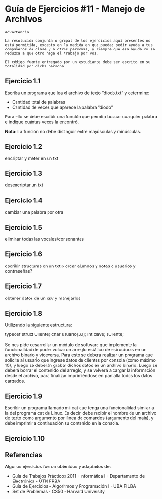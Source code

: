 # Guía de Ejercicios #11 - Manejo de Archivos

```
Advertencia

La resolución conjunta o grupal de los ejercicios aquí presentes no está permitida, excepto en la medida en que puedas pedir ayuda a tus compañeros de clase y a otras personas, y siempre que esa ayuda no se reduzca a que otro haga el trabajo por vos.

El código fuente entregado por un estudiante debe ser escrito en su totalidad por dicha persona.
```


## Ejercicio 1.1
Escriba un programa que lea el archivo de texto “diodo.txt” y determine:<br>
- Cantidad total de palabras<br>
- Cantidad de veces que aparece la palabra “diodo”. <br>
  
Para ello se debe escribir una función que
permita buscar cualquier palabra e indique cuántas veces la encontró.

**Nota:** La función no debe distinguir entre mayúsculas y minúsculas.

## Ejercicio 1.2
encriptar y meter en un txt
## Ejercicio 1.3

desencriptar un txt
## Ejercicio 1.4

cambiar una palabra por otra
## Ejercicio 1.5

eliminar todas las vocales/consonantes
## Ejercicio 1.6
escribir structuras en un txt-> crear alumnos y notas o usuarios y contraseñas?

## Ejercicio 1.7
obtener datos de un csv y manejarlos

## Ejercicio 1.8
Utilizando la siguiente estructura:<br>

typedef struct Cliente{
char usuario[30];
int clave;
}Cliente;
<br><br>
Se nos pide desarrollar un módulo de software que implemente la funcionalidad de poder volcar un arreglo estático de estructuras en un archivo binario y viceversa. Para esto se debera realizar un programa que solicite al usuario que ingrese datos de clientes por consola (como máximo 10), y luego se deberán grabar dichos datos en un archivo binario. Luego se deberá borrar el contenido del arreglo, y se volverá a cargar la información desde el archivo, para finalizar imprimiéndose en pantalla todos
los datos cargados.

## Ejercicio 1.9
Escribir un programa llamado mi-cat que tenga una funcionalidad similar a la del programa cat de
Linux. Es decir, debe recibir el nombre de un archivo de texto como argumento por líınea de comandos
(argumento del main), y debe imprimir a continuación su contenido en la consola.

## Ejercicio 1.10






## Referencias 
Algunos ejercicios fueron obtenidos y adaptados de:
- Guía de Trabajos Prácticos 2011 - Informática I - Departamento de Electrónica - UTN FRBA
- Guía de Ejercicios - Algoritmos y Programación I - UBA FIUBA
- Set de Problemas - CS50 - Harvard University
